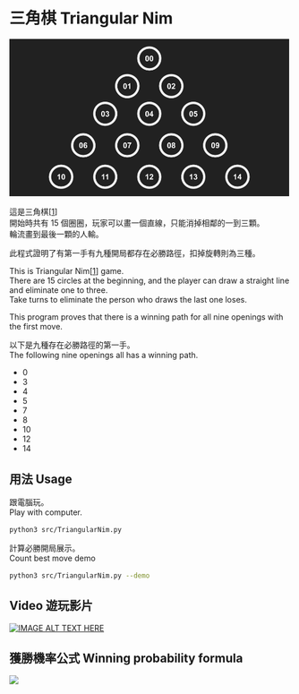 # 三角棋 Triangular Nim
<img src="/demo.png" width="500">

這是三角棋[[1]]  
開始時共有 15 個圈圈，玩家可以畫一個直線，只能消掉相鄰的一到三顆。  
輪流畫到最後一顆的人輸。

此程式證明了有第一手有九種開局都存在必勝路徑，扣掉旋轉則為三種。

This is Triangular Nim[[1]] game.  
There are 15 circles at the beginning, and the player can draw a straight line and eliminate one to three.  
Take turns to eliminate the person who draws the last one loses.  

This program proves that there is a winning path for all nine openings with the first move.  

以下是九種存在必勝路徑的第一手。  
The following nine openings all has a winning path.
- 0
- 3
- 4
- 5
- 7
- 8
- 10
- 12
- 14

[1]: https://zh.wikipedia.org/wiki/%E4%B8%89%E8%A7%92%E6%A3%8B


## 用法 Usage
跟電腦玩。  
Play with computer.
```bash
python3 src/TriangularNim.py
```
計算必勝開局展示。  
Count best move demo
```bash
python3 src/TriangularNim.py --demo
```

## Video 遊玩影片
[![IMAGE ALT TEXT HERE](https://img.youtube.com/vi/YYnCp8yZIUw/0.jpg)](https://www.youtube.com/watch?v=YYnCp8yZIUw)

## 獲勝機率公式 Winning probability formula
![](https://i.imgur.com/itphpT7.png)

